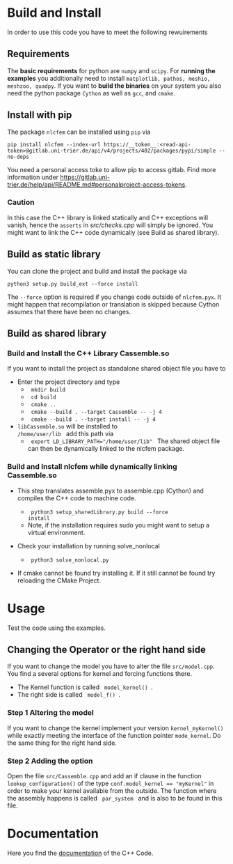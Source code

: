 # Build and Install

In order to use this code you have to meet the following rewuirements
## Requirements

The **basic requirements** for python are `numpy` and `scipy`.
For **running the examples** you additionally need to install `matplotlib, pathos, meshio, meshzoo, quadpy`.
If you want to **build the binaries** on your system you also need the
python package `Cython` as well as `gcc`, and `cmake`.

## Install with pip

The package `nlcfem` can be installed using `pip` via

`pip install nlcfem --index-url https://__token__:<read-api-token>@gitlab.uni-trier.de/api/v4/projects/402/packages/pypi/simple --no-deps`

You need a personal access toke to allow pip to access gitlab. Find more 
information under https://gitlab.uni-trier.de/help/api/README.md#personalproject-access-tokens.

### Caution
In this case the C++ library is linked statically and C++ exceptions will vanish, hence the `asserts`
in *src/checks.cpp* will simply be ignored. You might want to link the C++ code dynamically (see Build as shared library).

## Build as static library

You can clone the project and build and install the package via

`python3 setup.py build_ext --force install`

The `--force` option is required if you change code outside of `nlcfem.pyx`. 
It might happen that recompilation or translation is skipped because
Cython assumes that there have been no changes.

## Build as shared library

### Build and Install the C++ Library Cassemble.so
If you want to install the project as standalone shared object file you have to
- Enter the project directory and type
    - <code> mkdir build </code>
    - <code> cd build </code>
    - <code> cmake .. </code>
    - <code> cmake --build . --target Cassemble -- -j 4 </code>
    - <code> cmake --build . --target install -- -j 4 </code>
- `libCassemble.so` will be installed to <code> /home/user/lib </code> add this path via
    - <code> export LD_LIBRARY_PATH="/home/user/lib" </code>
The shared object file can then be dynamically linked to the nlcfem package.

### Build and Install nlcfem while dynamically linking Cassemble.so
- This step translates assemble.pyx to assemble.cpp (Cython) and compiles the C++ code to machine code.
    - <code> python3 setup_sharedLibrary.py build --force install</code>
    - Note, if the installation requires sudo you might want to setup a virtual environment.
- Check your installation by running solve_nonlocal
    - <code> python3 solve_nonlocal.py </code>
    
- If cmake cannot be found try installing it. If it still cannot be found try reloading the CMake Project.

# Usage

Test the code using the examples.

## Changing the Operator or the right hand side
If you want to change the model you have to alter the file `src/model.cpp`. You find
a several options for kernel and forcing functions there. 

- The Kernel function is called <code>  model_kernel() </code>.
- The right side is called <code>  model_f() </code>.

### Step 1 Altering the model
If you want to change the kernel implement your version
`kernel_myKernel()` while exactly meeting the interface of the function pointer
`mode_kernel`. Do the same thing for the right hand side.

### Step 2 Adding the option
Open the file `src/Cassemble.cpp` and add an if clause in the function
`lookup_configuration()` of the type `conf.model_kernel == "myKernel"` in order
to make your kernel available from the outside.
The function where the assembly happens is called <code> par_system </code> and
is also to be found in this file.

# Documentation

Here you find the 
[documentation](http://klar.gitlab-pages.uni-trier.de/nonlocal-assembly/Cassemble_8h.html#a6c9fe18c400dcd08c34d7655499f8375)
of the C++ Code.

